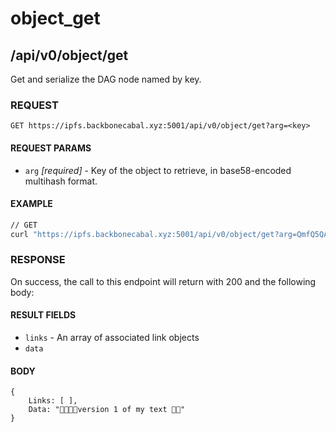# object_get

## /api/v0/object/get

Get and serialize the DAG node named by key.

### REQUEST

`GET https://ipfs.backbonecabal.xyz:5001/api/v0/object/get?arg=<key>`

#### REQUEST PARAMS
- `arg` _[required]_ - Key of the object to retrieve, in base58-encoded multihash format. 

#### EXAMPLE
```bash
// GET
curl "https://ipfs.backbonecabal.xyz:5001/api/v0/object/get?arg=QmfQ5QAjvg4GtA3wg3adpnDJug8ktA1BxurVqBD8rtgVjM"
```

### RESPONSE

On success, the call to this endpoint will return with 200 and the following body:

#### RESULT FIELDS
- `links` - An array of associated link objects
- `data`

#### BODY
```
{
    Links: [ ],
    Data: "version 1 of my text "
}
```